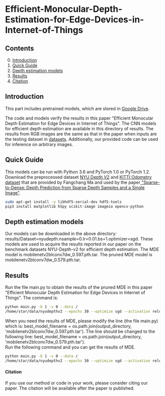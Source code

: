 # Efficient-Monocular-Depth-Estimation-for-Edge-Devices-in-Internet-of-Things

## Contents
0. [Introduction](#introduction)
0. [Quick Guide](#quick-guide)
0. [Depth estimation models](#models)
0. [Results](#results)
0. [Citation](#citation)

## Introduction
This part includes pretrained models, which are stored in <a href="https://drive.google.com/file/d/1heAXjHVK0yQ4oKyR0qIyY4sRfSA_CapN/view?usp=sharing">Google Drive</a>.

The code and models verify the results in this paper "Efficient Monocular Depth Estimation for Edge Devices in Internet of Things".
The CNN models for efficient depth estimation are available in this directory of results. The results from RGB images are the same as that in the paper when inputs are the testing dataset in <a href="http://datasets.lids.mit.edu/sparse-to-dense/data/nyudepthv2.tar.gz">datasets</a>. Additionally, our provided code can be used for inference on arbitrary images.

## Quick Guide
This models can be run with Python 3.6 and PyTorch 1.0 or PyTorch 1.2.
Download the preprocessed dataset <a href="http://datasets.lids.mit.edu/sparse-to-dense/data/nyudepthv2.tar.gz">NYU Depth V2</a> and <a href="http://datasets.lids.mit.edu/sparse-to-dense/data/kitti.tar.gz">KITTI Odometry dataset</a> that are provided by Fangchang Ma and used by the paper<a href="https://github.com/fangchangma/sparse-to-dense.pytorch"> "Sparse-to-Dense: Depth Prediction from Sparse Depth Samples and a Single Image"</a>.
```bash
sudo apt-get install -y libhdf5-serial-dev hdf5-tools
pip3 install matplotlib h5py scikit-image imageio opencv-python
```
## Depth estimation models
Our models can be downloaded in the above directory: results/Dataset=nyudepth.nsample=0.lr=0.01.bs=1.optimizer=sgd. These models are used to acquire the results reported in our paper on the benchmark datasets NYU-Depth-v2 for efficient depth estimation. The MDE model is mobilenetv2blconv7dw_0.597.pth.tar. The pruned MDE model is mobilenetv2blconv7dw_0.579.pth.tar.

## Results
Run the file main.py to obtain the results of the pruned MDE in this paper "Efficient Monocular Depth Estimation for Edge Devices in Internet of Things". The command is:
```bash
python main.py -b 1 -s 0 --data /
/home/star/data/nyudepthv2 --epochs 30 --optimize sgd --activation relu --dataset nyudepth --lr 0.01 --evaluate  
```
When you need the results of MDE, please modify the line (the file main.py) which is:
best_model_filename = os.path.join(output_directory, 'mobilenetv2blconv7dw_0.597.pth.tar').
The line should be changed to the following line:
best_model_filename = os.path.join(output_directory, 'mobilenetv2blconv7dw_0.579.pth.tar').  
Run the following command and you can get the results of MDE.
```bash
python main.py -b 1 -s 0 --data /
/home/star/data/nyudepthv2 --epochs 30 --optimize sgd --activation relu --dataset nyudepth --lr 0.01 --evaluate  
```
#### Citation
If you use our method or code in your work, please consider citing our paper.
The citation will be available after the paper is published.

